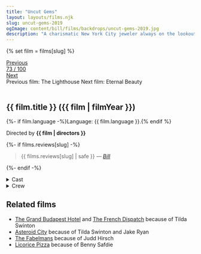 ```yaml
---
title: "Uncut Gems"
layout: layouts/films.njk
slug: uncut-gems-2019
ogImage: content/bill/films/backdrops/uncut-gems-2019.jpg
description: "A charismatic New York City jeweler always on the lookout for the next big score makes a series of high-stakes bets that could lead to the windfall of a lifetime. Howard must perform a precarious high-wire act, balancing business, family, and encroaching adversaries on all sides in his relentless pursuit of the ultimate win."
---
```


{% set film = films[slug] %}

<nav class="films">
  <div class="prev">
    <a href="../the-lighthouse-2019"><i class="fa-solid fa-chevron-left fa-xs"></i> Previous</a>
  </div>
  <div>
    <a class="simple" href="../">73 / 100</a>
  </div>
  <div class="next">
    <a href="../eternal-beauty-2020">Next <i class="fa-solid fa-chevron-right fa-xs"></i></a>
  </div>
  <div class="hint">
    <span class="prev-hint">
      <span class="sr-only">Previous film:</span>
      The Lighthouse
    </span>
    <span class="next-hint">
      <span class="sr-only">Next film:</span>
      Eternal Beauty
    </span>
  </div>
</nav>

<article class="film slug-uncut-gems-2019">
  <div class="backdrop-and-poster">
    <img class="poster" src="../films/posters/{{ slug }}.jpg" alt="">
    <img class="backdrop" src="../films/backdrops/{{ slug }}.jpg" alt="">
  </div>

  <h1>{{ film.title }} ({{ film | filmYear }})</h1>

  <p>
    {%- if film.language -%}Language: {{ film.language }}.{% endif %}
    
  </p>

  <p class="director">
    Directed by <strong>{{ film | directors }}</strong>
  </p>

  {%- if films.reviews[slug] -%}
    <blockquote> 
      {{ films.reviews[slug] | safe }} <em>—&nbsp;<a href="/bill">Bill</a></em>
    </blockquote> 
  {%- endif -%}

  <section class="film-detail">
    <div>
      <details>
        <summary>
          <i class="fa-solid fa-masks-theater"></i>
          Cast
        </summary>
        <ul>
          {%- for cast in film.credits.cast -%}
            <li>
              {{ cast.name }} as <em>{{ cast.character }}</em>
            </li>
          {%- endfor -%}
        </ul>
      </details>
      <details>
        <summary>
          <i class="fa-solid fa-clapperboard"></i>
          Crew
        </summary>
        <ul>
          {%- for crew in film.credits.crew -%}
            <li>
              {{ crew.name }} &mdash; <em>{{ crew.job }}</em>
            </li>
          {%- endfor -%}
        </ul>
      </details>
    </div>
  </section>

  <section class="related-films">
  <h2>Related films</h2>
  <ul>
    <li><a href="../the-grand-budapest-hotel-2014">The Grand Budapest Hotel</a> and <a href="../the-french-dispatch-2021">The French Dispatch</a> because of Tilda Swinton</li>
<li><a href="../asteroid-city-2023">Asteroid City</a> because of Tilda Swinton and Jake Ryan</li>
<li><a href="../the-fabelmans-2022">The Fabelmans</a> because of Judd Hirsch</li>
<li><a href="../licorice-pizza-2021">Licorice Pizza</a> because of Benny Safdie</li>
  </ul>
</section>

</article>
